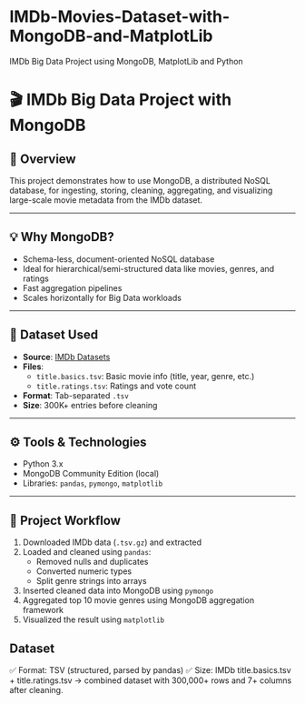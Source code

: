 # IMDb-Movies-Dataset-with-MongoDB-and-MatplotLib
IMDb Big Data Project using MongoDB, MatplotLib and Python

# 🎬 IMDb Big Data Project with MongoDB

## 📌 Overview
This project demonstrates how to use MongoDB, a distributed NoSQL database, for ingesting, storing, cleaning, aggregating, and visualizing large-scale movie metadata from the IMDb dataset.

---

## 💡 Why MongoDB?
- Schema-less, document-oriented NoSQL database
- Ideal for hierarchical/semi-structured data like movies, genres, and ratings
- Fast aggregation pipelines
- Scales horizontally for Big Data workloads

---

## 📂 Dataset Used
- **Source**: [IMDb Datasets](https://www.imdb.com/interfaces/)
- **Files**:
  - `title.basics.tsv`: Basic movie info (title, year, genre, etc.)
  - `title.ratings.tsv`: Ratings and vote count
- **Format**: Tab-separated `.tsv`
- **Size**: 300K+ entries before cleaning

---

## ⚙️ Tools & Technologies
- Python 3.x
- MongoDB Community Edition (local)
- Libraries: `pandas`, `pymongo`, `matplotlib`

---

## 🚀 Project Workflow

1. Downloaded IMDb data (`.tsv.gz`) and extracted
2. Loaded and cleaned using `pandas`:
   - Removed nulls and duplicates
   - Converted numeric types
   - Split genre strings into arrays
3. Inserted cleaned data into MongoDB using `pymongo`
4. Aggregated top 10 movie genres using MongoDB aggregation framework
5. Visualized the result using `matplotlib`

##  Dataset
✅ Format: TSV (structured, parsed by pandas)
✅ Size: IMDb title.basics.tsv + title.ratings.tsv → combined dataset with 300,000+ rows and 7+ columns after cleaning.
